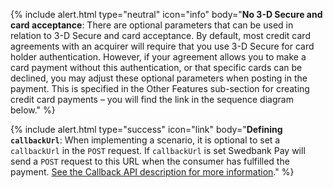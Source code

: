 {% include alert.html type="neutral" icon="info" body="**No 3-D Secure and card
acceptance**: There are optional parameters that can be used in relation to 3-D
Secure and card acceptance. By default, most credit card agreements with an
acquirer will require that you use 3-D Secure for card holder authentication.
However, if your agreement allows you to make a card payment without this
authentication, or that specific cards can be declined, you may adjust these
optional parameters when posting in the payment. This is specified in the
Other Features sub-section for creating credit card payments – you will find
the link in the sequence diagram below." %}

{% include alert.html type="success" icon="link" body="**Defining
`callbackUrl`**: When implementing a scenario, it is optional to set a
`callbackUrl` in the `POST` request. If `callbackUrl` is set Swedbank Pay will
send a `POST` request to this URL when the consumer has fulfilled the payment.
[See the Callback API description for more
information](/payments/card/other-features#callback)." %}
